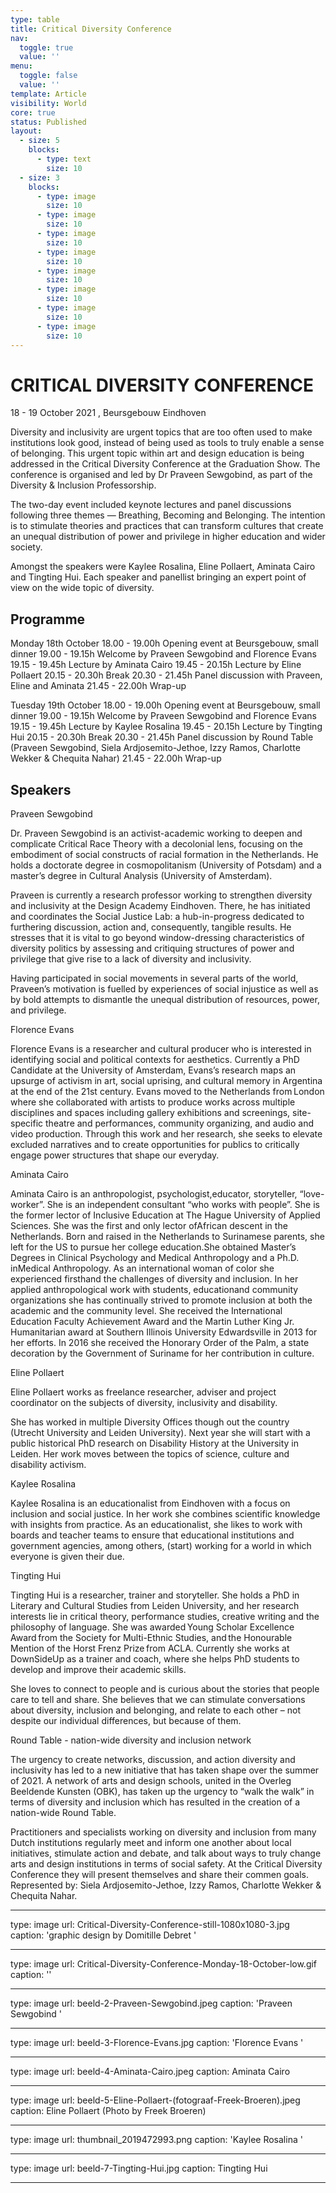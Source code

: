 ```yaml
---
type: table
title: Critical Diversity Conference
nav:
  toggle: true
  value: ''
menu:
  toggle: false
  value: ''
template: Article
visibility: World
core: true
status: Published
layout:
  - size: 5
    blocks:
      - type: text
        size: 10
  - size: 3
    blocks:
      - type: image
        size: 10
      - type: image
        size: 10
      - type: image
        size: 10
      - type: image
        size: 10
      - type: image
        size: 10
      - type: image
        size: 10
      - type: image
        size: 10
      - type: image
        size: 10
---
```


# CRITICAL DIVERSITY CONFERENCE
18 - 19 October 2021 , Beursgebouw Eindhoven

Diversity and inclusivity are urgent topics that are too often used to make institutions look good, instead of being used as tools to truly enable a sense of belonging. This urgent topic within art and design education is being addressed in the Critical Diversity Conference at the Graduation Show. The conference is organised and led by Dr Praveen Sewgobind, as part of the Diversity & Inclusion Professorship.

The two-day event included keynote lectures and panel discussions following three themes — Breathing, Becoming and Belonging. The intention is to stimulate theories and practices that can transform cultures that create an unequal distribution of power and privilege in higher education and wider society. 

Amongst the speakers were Kaylee Rosalina, Eline Pollaert, Aminata Cairo and Tingting Hui. Each speaker and panellist bringing an expert point of view on the wide topic of diversity. 

## Programme 

Monday 18th October
18.00 - 19.00h Opening event at Beursgebouw, small dinner
19.00 - 19.15h Welcome by Praveen Sewgobind and Florence Evans
19.15 - 19.45h Lecture by Aminata Cairo
19.45 - 20.15h Lecture by Eline Pollaert
20.15 - 20.30h Break
20.30 - 21.45h Panel discussion with Praveen, Eline and Aminata
21.45 - 22.00h Wrap-up

Tuesday 19th October
18.00 - 19.00h Opening event at Beursgebouw, small dinner
19.00 - 19.15h Welcome by Praveen Sewgobind and Florence Evans
19.15 - 19.45h Lecture by Kaylee Rosalina
19.45 - 20.15h Lecture by Tingting Hui
20.15 - 20.30h Break
20.30 - 21.45h Panel discussion by Round Table (Praveen Sewgobind, Siela Ardjosemito-Jethoe, Izzy Ramos, Charlotte Wekker & Chequita Nahar) 
21.45 - 22.00h Wrap-up

## Speakers 

Praveen Sewgobind 

Dr. Praveen Sewgobind is an activist-academic working to deepen and complicate Critical Race Theory with a decolonial lens, focusing on the embodiment of social constructs of racial formation in the Netherlands. He holds a doctorate degree in cosmopolitanism (University of Potsdam) and a master’s degree in Cultural Analysis (University of Amsterdam).  

Praveen is currently a research professor working to strengthen diversity and inclusivity at the Design Academy Eindhoven. There, he has initiated and coordinates the Social Justice Lab: a hub-in-progress dedicated to furthering discussion, action and, consequently, tangible results. He stresses that it is vital to go beyond window-dressing characteristics of diversity politics by assessing and critiquing structures of power and privilege that give rise to a lack of diversity and inclusivity.  

Having participated in social movements in several parts of the world, Praveen’s motivation is fuelled by experiences of social injustice as well as by bold attempts to dismantle the unequal distribution of resources, power, and privilege.  

Florence Evans 

Florence Evans is a researcher and cultural producer who is interested in identifying social and political contexts for aesthetics. Currently a PhD Candidate at the University of Amsterdam, Evans’s research maps an upsurge of activism in art, social uprising, and cultural memory in Argentina at the end of the 21st century. Evans moved to the Netherlands from London where she collaborated with artists to produce works across multiple disciplines and spaces including gallery exhibitions and screenings, site-specific theatre and performances, community organizing, and audio and video production. Through this work and her research, she seeks to elevate excluded narratives and to create opportunities for publics to critically engage power structures that shape our everyday.   

Aminata Cairo 

Aminata Cairo is an anthropologist, psychologist,educator, storyteller, “love-worker”. She is an independent consultant “who works with people”. She is the former lector of Inclusive Education at The Hague University of Applied Sciences. She was the first and only lector ofAfrican descent in the Netherlands. Born and raised in the Netherlands to Surinamese parents, she left for the US to pursue her college education.She obtained Master’s Degrees in Clinical Psychology and Medical Anthropology and a Ph.D. inMedical Anthropology.  As an international woman of color she experienced firsthand the challenges of diversity and inclusion. In her applied anthropological work with students, educationand community organizations she has continually strived to promote inclusion at both the academic and the community level. She received the International Education Faculty Achievement Award and the Martin Luther King Jr. Humanitarian award at Southern Illinois University Edwardsville in 2013 for her efforts.  In 2016 she received the Honorary Order of the Palm, a state decoration by the Government of Suriname for her contribution in culture.

Eline Pollaert 

Eline Pollaert works as freelance researcher, adviser and project coordinator on the subjects of diversity, inclusivity and disability. 

She has worked in multiple Diversity Offices though out the country (Utrecht University and Leiden University). Next year she will start with a public historical PhD research on Disability History at the University in Leiden. Her work moves between the topics of science, culture and disability activism. 

Kaylee Rosalina 

Kaylee Rosalina is an educationalist from Eindhoven with a focus on inclusion and social justice. In her work she combines scientific knowledge with insights from practice. As an educationalist, she likes to work with boards and teacher teams to ensure that educational institutions and government agencies, among others, (start) working for a world in which everyone is given their due.  

Tingting Hui

Tingting Hui is a researcher, trainer and storyteller. She holds a PhD in Literary and Cultural Studies from Leiden University, and her research interests lie in critical theory, performance studies, creative writing and the philosophy of language. She was awarded Young Scholar Excellence Award from the Society for Multi-Ethnic Studies, and the Honourable Mention of the Horst Frenz Prize from ACLA. Currently she works at DownSideUp as a trainer and coach, where she helps PhD students to develop and improve their academic skills.  
 
She loves to connect to people and is curious about the stories that people care to tell and share. She believes that we can stimulate conversations about diversity, inclusion and belonging, and relate to each other – not despite our individual differences, but because of them.  

Round Table - nation-wide diversity and inclusion network

The urgency to create networks, discussion, and action diversity and inclusivity has led to a new initiative that has taken shape over the summer of 2021. A network of arts and design schools, united in the Overleg Beeldende Kunsten (OBK), has taken up the urgency to “walk the walk” in terms of diversity and inclusion which has resulted in the creation of a nation-wide Round Table.

Practitioners and specialists working on diversity and inclusion from many Dutch institutions regularly meet and inform one another about local initiatives, stimulate action and debate, and talk about ways to truly change arts and design institutions in terms of social safety. At the Critical Diversity Conference they will present themselves and share their commen goals.
Represented by: Siela Ardjosemito-Jethoe, Izzy Ramos, Charlotte Wekker & Chequita Nahar.

---

type: image
url: Critical-Diversity-Conference-still-1080x1080-3.jpg
caption: 'graphic design by Domitille Debret '

---

type: image
url: Critical-Diversity-Conference-Monday-18-October-low.gif
caption: ''

---

type: image
url: beeld-2-Praveen-Sewgobind.jpeg
caption: 'Praveen Sewgobind '

---

type: image
url: beeld-3-Florence-Evans.jpg
caption: 'Florence Evans '

---

type: image
url: beeld-4-Aminata-Cairo.jpeg
caption: Aminata Cairo

---

type: image
url: beeld-5-Eline-Pollaert-(fotograaf-Freek-Broeren).jpeg
caption: Eline Pollaert (Photo by Freek Broeren)

---

type: image
url: thumbnail_2019472993.png
caption: 'Kaylee Rosalina '

---

type: image
url: beeld-7-Tingting-Hui.jpg
caption: Tingting Hui

---
